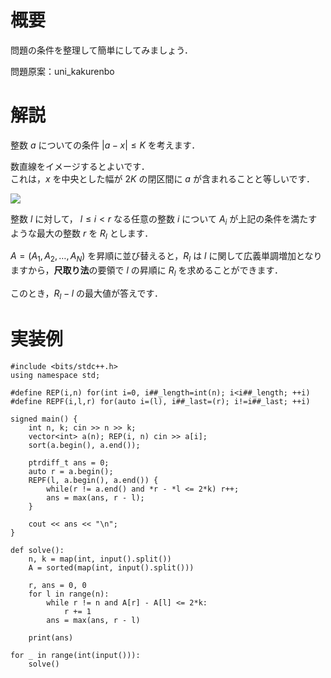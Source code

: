 # 概要
問題の条件を整理して簡単にしてみましょう．

問題原案：uni_kakurenbo

# 解説
整数 $a$ についての条件 $|a - x| \leq K$ を考えます．

数直線をイメージするとよいです．  
これは，$x$ を中央とした幅が $2K$ の閉区間に $a$ が含まれることと等しいです．  

![](https://user-images.githubusercontent.com/64454054/219830271-7dbef448-64bf-42bd-b8da-6cadfed8d3cb.png)

整数 $l$ に対して， $l \leq i < r$ なる任意の整数 $i$ について $A_i$ が上記の条件を満たすような最大の整数 $r$ を $R_l$ とします．  

$A = (A_1, A_2, \ldots, A_N)$ を昇順に並び替えると，$R_l$ は $l$ に関して広義単調増加となりますから，**尺取り法**の要領で $l$ の昇順に $R_l$ を求めることができます．  

このとき，$R_l - l$ の最大値が答えです．

# 実装例
```cpp:C++
#include <bits/stdc++.h>
using namespace std;

#define REP(i,n) for(int i=0, i##_length=int(n); i<i##_length; ++i)
#define REPF(i,l,r) for(auto i=(l), i##_last=(r); i!=i##_last; ++i)

signed main() {
    int n, k; cin >> n >> k;
    vector<int> a(n); REP(i, n) cin >> a[i];
    sort(a.begin(), a.end());

    ptrdiff_t ans = 0;
    auto r = a.begin();
    REPF(l, a.begin(), a.end()) {
        while(r != a.end() and *r - *l <= 2*k) r++;
        ans = max(ans, r - l);
    }

    cout << ans << "\n";
}

```

```py:Python
def solve():
    n, k = map(int, input().split())
    A = sorted(map(int, input().split()))

    r, ans = 0, 0
    for l in range(n):
        while r != n and A[r] - A[l] <= 2*k:
            r += 1
        ans = max(ans, r - l)

    print(ans)

for _ in range(int(input())):
    solve()
```
